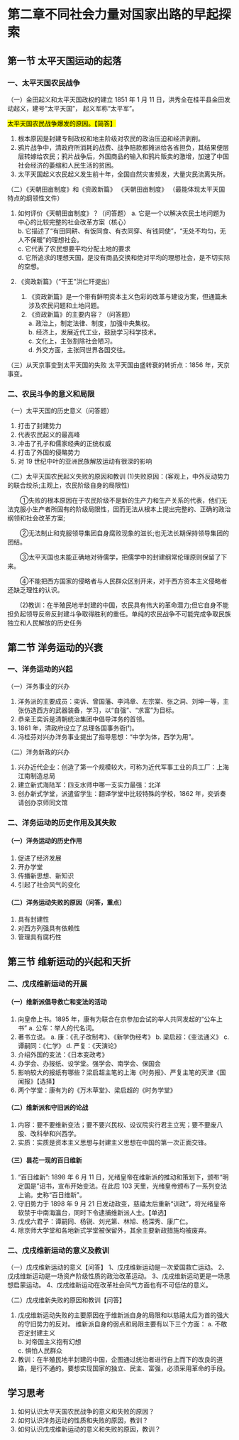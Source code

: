# 第二章不同社会力量对国家出路的早起探索

## 第一节 太平天国运动的起落

### 一、太平天国农民战争

（一）金田起义和太平天国政权的建立
1851 年 1 月 11 日，洪秀全在桂平县金田发动起义，建号“太平天国”， 起义军称“太平军”。

<mark>太平天国农民战争爆发的原因。【简答】</mark>

1. 根本原因是封建专制政权和地主阶级对农民的政治压迫和经济剥削。
2. 鸦片战争中，清政府所消耗的战费、战争赔款都摊派给各省担负，其结果便层层转嫁给农民；鸦片战争后，外国商品的输入和鸦片贩卖的激增，加速了中国社会经济的萎缩和人民生活的贫困。
3. 太平天国起义农民起义发生前十年，全国自然灾害频发，大量灾民流离失所。


（二）《天朝田亩制度》和《资政新篇》
   《天朝田亩制度》 （最能体现太平天国特点的纲领性文件）


1. 如何评价《天朝田亩制度》？（问答题）
  a. 它是一个以解决农民土地问题为中心的比较完整的社会改革方案（核心）  
  b. 它描述了“有田同耕、有饭同食、有衣同穿、有钱同使”，“无处不均匀，无人不保暖”的理想社会。  
  c. 它代表了农民想要平均分配土地的要求  
  d. 它所追求的理想天国，是没有商品交换和绝对平均的理想社会，是不切实际的空想。

2. 《资政新篇》（“干王”洪仁玕提出）
   1. 《资政新篇》是一个带有鲜明资本主义色彩的改革与建设方案，但通篇未涉及农民问题和土地问题。  
   2. 《资政新篇》的主要内容？（问答题）  
     a. 政治上，制定法律、制度，加强中央集权。  
     b. 经济上，发展近代工业，鼓励学习科学技术。  
     c. 文化上，主张割除社会陋习。  
     d. 外交方面，主张同世界各国交往。  

（三）从天京事变到太平天国的失败
太平天国由盛转衰的转折点：1856 年，天京事变。

### 二、农民斗争的意义和局限

（一）太平天国的历史意义（问答题）
1. 打击了封建势力
2. 代表农民起义的最高峰
3. 冲击了孔子和儒家经典的正统权威
4. 打击了外国的侵略势力
5. 对 19 世纪中叶的亚洲民族解放运动有很深的影响

（二）太平天国农民起义失败的原因和教训
(1)失败原因：(客观上，中外反动势力的联合绞杀;主观上，农民阶级自身的局限性)

　　①失败的根本原因在于农民阶级不是新的生产力和生产关系的代表，他们无法克服小生产者所固有的阶级局限性，因而无法从根本上提出完整的、正确的政治纲领和社会改革方案;

　　②无法制止和克服领导集团自身腐败现象的滋长;也无法长期保持领导集团的团结。

　　③太平天国也未能正确地对待儒学，把儒学中的封建纲常伦理原则保留了下来。

　　④不能把西方国家的侵略者与人民群众区别开来，对于西方资本主义侵略者还缺乏理性的认识。

　　(2)教训：在半殖民地半封建的中国，农民具有伟大的革命潜力;但它自身不能担负起领导反帝反封建斗争取得胜利的重任。单纯的农民战争不可能完成争取民族独立和人民解放的历史任务
## 第二节 洋务运动的兴衰

### 一、洋务运动的兴起

（一）洋务事业的兴办
1. 洋务派的主要成员：奕诉、曾国藩、李鸿章、左宗棠、张之洞、刘坤一等，主张仿造西方的武器装备，学习，以“自强”、“求富”为目标。
2. 恭亲王奕诉是清朝统治集团中倡导洋务的首领。
3. 1861 年，清政府设立了总理各国事务衙门。
4. 冯桂芬对兴办洋务事业提出了指导思想：“中学为体，西学为用”。
   
（二）洋务新政的兴办
1. 兴办近代企业：创造了第一个规模较大，可称为近代军事工业的兵工厂：上海江南制造总局
2. 建立新式海陆军：四支水师中哪一支实力最强：北洋
3. 创办新式学堂，派遣留学生：翻译学堂中比较特殊的学校，1862 年，奕诉奏请创办京师同文馆


### 二、洋务运动的历史作用及其失败

#### （一）洋务运动的历史作用

1. 促进了经济发展
2. 开办学堂
3. 传播新思想、新知识
4. 引起了社会风气的变化
   
#### （二）洋务运动失败的原因（问答，重点）

1. 具有封建性
2. 对西方列强具有依赖性
3. 管理具有腐朽性


## 第三节 维新运动的兴起和天折

### 二、戊戌维新运动的开展

#### （一）维新派倡导救亡和变法的活动

1. 向皇帝上书。1895 年，康有为联合在京参加会试的举人共同发起的“公车上书”
  a. 公车：举人的代名词。
1. 著书立说。
  a. 康：《孔子改制考》、《新学伪经考》
  b. 梁启超：《变法通义》
  c. 谭嗣同：《仁学》
  d. 严复：《天演论》
1. 介绍外国的变法：《日本变政考》
2. 办学会、办报纸、设学堂。强学会、南学会、保国会
3. 影响较大的报纸有哪些？梁启超主笔的上海《时务报》、严复主笔的天津《国闻报》【选择】
4. 两个学堂：康有为的《万木草堂》、梁启超的《时务学堂》


#### （二）维新派和守旧派的论战
1. 内容：要不要维新变法；要不要兴民权、设议院实行君主立宪；要不要废八股、改科举和兴西学。
2. 实质：实质是资本主义思想与封建主义思想在中国的第一次正面交锋。


#### （三）昙花一现的百日维新

1. “百日维新”: 1898 年 6 月 11 日，光绪皇帝在维新派的推动和策划下，颁布“明定国是”诏书，宣布开始变法。在此后 103 天里，光绪皇帝颁布了一系列变法上谕。史称“百日维新"。
2. 守旧势力于 1898 年 9 月 21 日发动政变，慈禧太后重新“训政”，将光绪皇帝软禁于中南海瀛台，同时下令逮捕维新派人士。【单选】
3. 戊戌六君子：谭嗣同、杨锐、刘光第、林旭、杨深秀、康广仁。
4. 除京师大学堂和各地新式学堂被保留外，其余主要新政措施均被废弃。


### 二、戊戌维新运动的意义及教训

（一）戊戌维新运动的意义【问答】
1、戊戌维新运动是一次爱国救亡运动。
2、戊戌维新运动是一场资产阶级性质的政治改革运动。
3、戊戌维新运动更是一场思想启蒙运动。
4、戊戌维新运动在改革社会风气方面也有不可低估的意义。

（二）戊戌维新失败的原因和教训【问答】

1. 戊戌维新运动失败的主要原因在于维新派自身的局限和以慈禧太后为首的强大的守旧势力的反对。
维新派自身的弱点和局限主要有以下三个方面：
  a. 不敢否定封建主义  
  b. 对帝国主义抱有幻想  
  c. 惧怕人民群众  
1. 教训：在半殖民地半封建的中国，企图通过统治者进行自上而下的改良的道路，是行不通的。要想实现国家的独立、民主、富强，必须采用革命的手段。

## 学习思考

1. 如何认识太平天国农民战争的意义和失败的原因？
2. 如何认识洋务运动的性质和失败的原因，教训？
3. 如何认识戊戌维新运动的意义和失败的原因，教训？